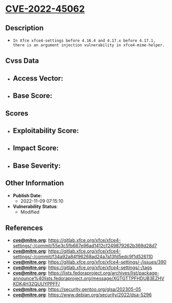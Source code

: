 
# [CVE-2022-45062](https://cve.mitre.org/cgi-bin/cvename.cgi?name=CVE-2022-45062)

## Description

- `In Xfce xfce4-settings before 4.16.4 and 4.17.x before 4.17.1, there is an argument injection vulnerability in xfce4-mime-helper.`

## Cvss Data

- **Access Vector**:
  - 
- **Base Score**:
  - 

## Scores

- **Exploitability Score**:
  - 
- **Impact Score**:
  - 
- **Base Severity**:
  - 

## Other Information

- **Publish Date**:
  - 2022-11-09 07:15:10
- **Vulnerability Status**:
  - Modified

## References

- **cve@mitre.org**: https://gitlab.xfce.org/xfce/xfce4-settings/-/commit/55e3c5fb667e96ad1412cf249879262b369d28d7
- **cve@mitre.org**: https://gitlab.xfce.org/xfce/xfce4-settings/-/commit/f34a92a84f96268ad24a7a13fd5edc9f1d526110
- **cve@mitre.org**: https://gitlab.xfce.org/xfce/xfce4-settings/-/issues/390
- **cve@mitre.org**: https://gitlab.xfce.org/xfce/xfce4-settings/-/tags
- **cve@mitre.org**: https://lists.fedoraproject.org/archives/list/package-announce%40lists.fedoraproject.org/message/XGTGTTPFHDUB3EZHVKDK4H32QUUYPPFF/
- **cve@mitre.org**: https://security.gentoo.org/glsa/202305-05
- **cve@mitre.org**: https://www.debian.org/security/2022/dsa-5296
